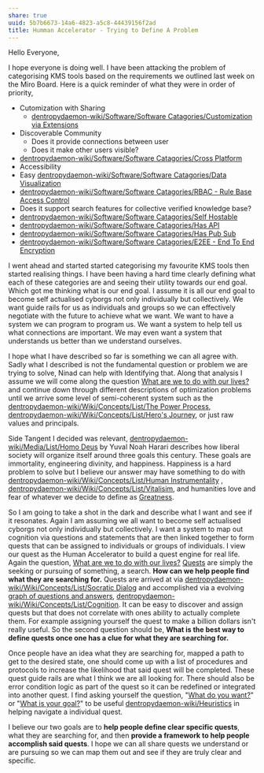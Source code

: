 ```yaml
---
share: true
uuid: 5b7b6673-14a6-4823-a5c8-44439156f2ad
title: Humman Accelerator - Trying to Define A Problem
---
```

Hello Everyone,

I hope everyone is doing well. I have been attacking the problem of categorising KMS tools based on the requirements we outlined last week on the Miro Board. Here is a quick reminder of what they were  in order of priority,

* Cutomization with Sharing
	* [dentropydaemon-wiki/Software/Software Catagories/Customization via Extensions](/undefined)
* Discoverable Community
	* Does it provide connections between user
	* Does it make other users visible?
* [dentropydaemon-wiki/Software/Software Catagories/Cross Platform](/undefined)
* Accessibility
* Easy [dentropydaemon-wiki/Software/Software Catagories/Data Visualization](/undefined)
* [dentropydaemon-wiki/Software/Software Catagories/RBAC - Rule Base Access Control](/undefined)
* Does it support search features for collective verified knowledge base?
* [dentropydaemon-wiki/Software/Software Catagories/Self Hostable](/undefined)
* [dentropydaemon-wiki/Software/Software Catagories/Has API](/undefined)
* [dentropydaemon-wiki/Software/Software Catagories/Has Pub Sub](/undefined)
* [dentropydaemon-wiki/Software/Software Catagories/E2EE - End To End Encryption](/undefined)

I went ahead and started started categorising my favourite KMS tools then started realising things. I have been having a hard time clearly defining what each of these categories are and seeing their utility towards our end goal. Which got me thinking what is our end goal. I assume it is all our end goal to become self actualised cyborgs not only individually but collectively. We want guide rails for us as individuals and groups so we can effectively negotiate with the future to achieve what we want. We want to have a system we can program to program us. We want a system to help tell us what connections are important. We may even want a system that understands us better than we understand ourselves. 

I hope what I have described so far is something we can all agree with. Sadly what I described is not the fundamental question or problem we are trying to solve, Ninad can help with Identifying that. Along that analysis I assume we will come along the question [What are we to do with our lives?](/undefined) and continue down through different descriptions of optimization problems until we arrive some level of semi-coherent system such as the [dentropydaemon-wiki/Wiki/Concepts/List/The Power Process](/undefined), [dentropydaemon-wiki/Wiki/Concepts/List/Hero's Journey](/undefined), or just raw values and principals.

Side Tangent I decided was relevant, [dentropydaemon-wiki/Media/List/Homo Deus](/undefined) by Yuval Noah Harari describes how liberal society will organize itself around three goals this century. These goals are immortality, engineering divinity, and happiness. Happiness is a hard problem to solve but I believe our answer may have something to do with [dentropydaemon-wiki/Wiki/Concepts/List/Human Instrumentality](/undefined) , [dentropydaemon-wiki/Wiki/Concepts/List/Vitalisim](/undefined), and humanities love and fear of whatever we decide to define as [Greatness](/undefined). 

So I am going to take a shot in the dark and describe what I want and see if it resonates. Again I am assuming we all want to become self actualised cyborgs not only individually but collectively. I want a system to map out cognition via questions and statements that are then linked together to form quests that can be assigned to individuals or groups of individuals. I view our quest as the Human Accelerator to build a quest engine for real life. Again the question, [What are we to do with our lives?](/undefined) [Quests](/undefined) are simply the seeking or pursuing of something, a search. **How can we help people find what they are searching for.**  Quests are arrived at via [dentropydaemon-wiki/Wiki/Concepts/List/Socratic Dialog](/undefined) and accomplished via a evolving [graph of questions and answers](https://twitter.com/KevinAFischer/status/1623984337829117952), [dentropydaemon-wiki/Wiki/Concepts/List/Cognition](/undefined). It can be easy to discover and assign quests but that does not correlate with ones ability to actually complete them. For example assigning yourself the quest to make a billion dollars isn't really useful. So the second question should be, **What is the best way to define quests once one has a clue for what they are searching for.** 

Once people have an idea what they are searching for, mapped a path to get to the desired state, one should come up with a list of procedures and protocols to increase the likelihood that said quest will be completed. These quest guide rails are what I think we are all looking for. There should also be error condition logic as part of the quest so it can be redefined or integrated into another quest. I find asking yourself the question, "[What do you want?](/undefined)" or "[What is your goal?](/undefined)" to be useful [dentropydaemon-wiki/Heuristics](/undefined)  in helping navigate a individual quest.

I believe our two goals are to **help people define clear specific quests**, what they are searching for, and then **provide a framework to help people accomplish said quests**. I hope we can all share quests we understand or are pursuing so we can map them out and see if they are truly clear and specific.